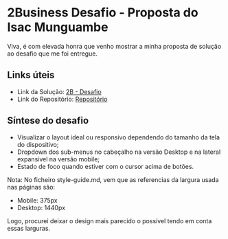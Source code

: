 # 2Business Desafio - Proposta do Isac Munguambe

Viva, é com elevada honra que venho mostrar a minha proposta de solução ao desafio que me foi entregue.

## Links úteis
- Link da Solução: [2B - Desafio](https://isacmunguambe.github.io/2B_Desafio/)
- Link do Repositório: [Repositório](https://github.com/isacMunguambe/2B_Desafio)

## Síntese do desafio
- Visualizar o layout ideal ou responsivo dependendo do tamanho da tela do dispositivo;
- Dropdown dos sub-menus no cabeçalho na versão Desktop e na lateral expansível na versão mobile;
- Estado de foco quando estiver com o cursor acima de botões.


Nota: No ficheiro style-guide.md, vem que as referencias da largura usada nas páginas são:
- Mobile: 375px
- Desktop: 1440px

Logo, procurei deixar o design mais parecido o possível tendo em conta essas larguras.
